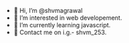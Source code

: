 - 👋 Hi, I’m @shvmagrawal
- 👀 I’m interested in web developement.
- 🌱 I’m currently learning javascript.
- 👋 Contact me on i.g.- shvm_253.



